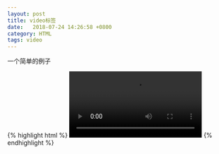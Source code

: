 ```yaml
---
layout: post
title: video标签
date:   2018-07-24 14:26:58 +0800
category: HTML
tags: video
---
```


一个简单的例子

{% highlight html %}
<video id="video"
    style="object-fit:fill"
    autoplay
    webkit-playsinline
    playsinline
    x5-video-player-type="h5"
    x5-video-player-fullscreen="true"
    x5-video-orientation="portraint"
    src="video.mp4">
</video>
{% endhighlight %}


